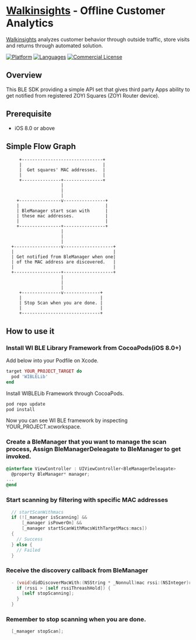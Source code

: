 # [Walkinsights](https://walkinsights.com) - Offline Customer Analytics
[Walkinsights](https://walkinsights.com) analyzes customer behavior through outside traffic, store visits and returns through automated solution.

[![Platform](https://img.shields.io/badge/platform-iOS-orange.svg)](https://cocoapods.org/pods/WIBLELib)
[![Languages](https://img.shields.io/badge/language-Objective--C%20%7C%20Swift-orange.svg)](https://github.com/zoyi/sdk-ble-ios)
[![Commercial License](https://img.shields.io/badge/license-Commercial-brightgreen.svg)](https://github.com/zoyi/sdk-ble-ios/blob/master/LICENSE)

## Overview

This BLE SDK providing a simple API set that gives third party Apps ability to get notified from registered ZOYI Squares (ZOYI Router device).

## Prerequisite

* iOS 8.0 or above

## Simple Flow Graph

```
     +-------------------------------+      
     |                               |      
     |  Get squares' MAC addresses.  |      
     |                               |      
     +---------------+---------------+      
                     |                      
                     |                      
                     |                      
    +----------------v----------------+     
    |                                 |     
    | BleManager start scan with      |     
    | these mac addresses.            |     
    |                                 |     
    +----------------+----------------+     
                     |                      
                     |                      
                     |                      
  +------------------v-------------------+  
  |                                      |  
  | Get notified from BleManager when one|  
  | of the MAC address are discovered.   |  
  |                                      |  
  +------------------+-------------------+  
                     |                      
                     |                      
                     |                      
     +---------------v--------------+       
     |                              |       
     | Stop Scan when you are done. |       
     |                              |       
     +------------------------------+       
```

## How to use it

### Install WI BLE Library Framework from CocoaPods(iOS 8.0+)

Add below into your Podfile on Xcode.

```ruby
target YOUR_PROJECT_TARGET do
  pod 'WIBLELib'
end
```


Install WIBLELib Framework through CocoaPods.

```sh
pod repo update
pod install
```

Now you can see WI BLE framework by inspecting YOUR_PROJECT.xcworkspace.

### Create a BleManager that you want to manage the scan process, Assign BleManagerDeleagate to BleManager to get invoked.

```objective-c
@interface ViewController : UIViewController<BleManagerDeleagate>
  @property BleManager* manager;
...
@end
```

### Start scanning by filtering with specific MAC addresses

```objective-c
  // startScanWithmacs
  if (![_manager isScanning] &&
      [_manager isPowerOn] &&
      [_manager startScanWithMacsWithTargetMacs:macs])
  {
    // Success
  } else {
    // Failed
  }
```

### Receive the discovery callback from BleManager

```objective-c
  - (void)didDiscoverMacWith:(NSString * _Nonnull)mac rssi:(NSInteger)rssi timestamp:(NSTimeInterval)timestamp {
    if (rssi > [self rssiThreashHold]) {
      [self stopScanning];
    }
  }
```

### Remember to stop scanning when you are done.

```objective-c
  [_manager stopScan];
```

